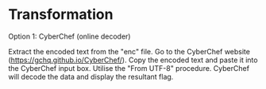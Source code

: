 # Transformation 



Option 1: CyberChef (online decoder)

Extract the encoded text from the "enc" file.
Go to the CyberChef website (https://gchq.github.io/CyberChef/).
Copy the encoded text and paste it into the CyberChef input box.
Utilise the "From UTF-8" procedure.
CyberChef will decode the data and display the resultant flag.



